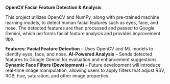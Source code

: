 **OpenCV Facial Feature Detection & Analysis**

This project utilizes OpenCV and NumPy, along with pre-trained machine learning models, to detect human facial features such as eyes, face, and nose. 
The detected features are then processed and passed to Google Gemini, which performs facial feature analysis and provides improvement tips.

**Features:**
**Facial Feature Detection** – Uses OpenCV and ML models to identify eyes, face, and nose.
**AI-Powered Analysis** – Sends detected features to Google Gemini for evaluation and enhancement suggestions.
**Dynamic Face Filters (Development)** – Future development will introduce real-time image manipulation, allowing users to apply filters that adjust RSV, RGB, hue, saturation, and other image properties.
